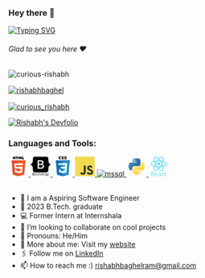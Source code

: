 ### Hey there :wave:

[![Typing SVG](https://readme-typing-svg.herokuapp.com?color=%2336BCF7&lines=This+is+Curious+Rishabh)](https://git.io/typing-svg)

###### Glad to see you here :heart:

<p align="left"> <img src="https://komarev.com/ghpvc/?username=curious-rishabh&label=Views&color=blue&style=plastic" alt="curious-rishabh" /> </p>

<p align="left">
<a href="https://linkedin.com/in/rishabhbaghel" target="blank"><img align="center" src="https://raw.githubusercontent.com/rahuldkjain/github-profile-readme-generator/master/src/images/icons/Social/linked-in-alt.svg" alt="rishabhbaghel" height="30" width="40" /></a>

<a href="https://twitter.com/curious_rishabh" target="blank"><img align="center" src="https://raw.githubusercontent.com/rahuldkjain/github-profile-readme-generator/master/src/images/icons/Social/twitter.svg" alt="curious_rishabh" height="30" width="40" /></a>

<a href="https://curious-rishabh.github.io/rb.github.io/">
  <img align="centre" alt="Rishabh's Devfolio" width="22px" src="https://avatars.githubusercontent.com/u/38809367?s=280&v=4" />
</a>
</p>

<h3 align="left">Languages and Tools:</h3>
<p align="left">  
  <a href="https://www.w3.org/html/" target="_blank" rel="noreferrer"> <img src="https://raw.githubusercontent.com/devicons/devicon/master/icons/html5/html5-original-wordmark.svg" alt="html5" width="40" height="40"/> </a> 
  <a href="https://getbootstrap.com" target="_blank" rel="noreferrer"> <img src="https://raw.githubusercontent.com/devicons/devicon/master/icons/bootstrap/bootstrap-plain-wordmark.svg" alt="bootstrap" width="40" height="40"/> </a> 
  <a href="https://www.w3schools.com/css/" target="_blank" rel="noreferrer"> <img src="https://raw.githubusercontent.com/devicons/devicon/master/icons/css3/css3-original-wordmark.svg" alt="css3" width="40" height="40"/> </a>  
  <a href="https://developer.mozilla.org/en-US/docs/Web/JavaScript" target="_blank" rel="noreferrer"> <img src="https://raw.githubusercontent.com/devicons/devicon/master/icons/javascript/javascript-original.svg" alt="javascript" width="40" height="40"/> </a>  
  <a href="https://www.microsoft.com/en-us/sql-server" target="_blank" rel="noreferrer"> <img src="https://www.svgrepo.com/show/303229/microsoft-sql-server-logo.svg" alt="mssql" width="40" height="40"/> </a>  
  <a href="https://www.python.org" target="_blank" rel="noreferrer"> <img src="https://raw.githubusercontent.com/devicons/devicon/master/icons/python/python-original.svg" alt="python" width="40" height="40"/> </a> 
  <a href="https://reactjs.org/" target="_blank" rel="noreferrer"> <img src="https://raw.githubusercontent.com/devicons/devicon/master/icons/react/react-original-wordmark.svg" alt="react" width="40" height="40"/> </a> 

<br/>
<br/>

- 🏢 I am a Aspiring Software Engineer
- 🏫 2023 B.Tech. graduate
- 💻 Former Intern at Internshala
- 💞️ I’m looking to collaborate on cool projects
- 👯 Pronouns: He/Him
- 🙋‍ More about me: Visit my [website](https://curious-rishabh.github.io/rb.github.io/)
- 🖇 Follow me on [LinkedIn](https://www.linkedin.com/in/rishabhbaghel/)
- 📫 How to reach me :) rishabhbaghelram@gmail.com
